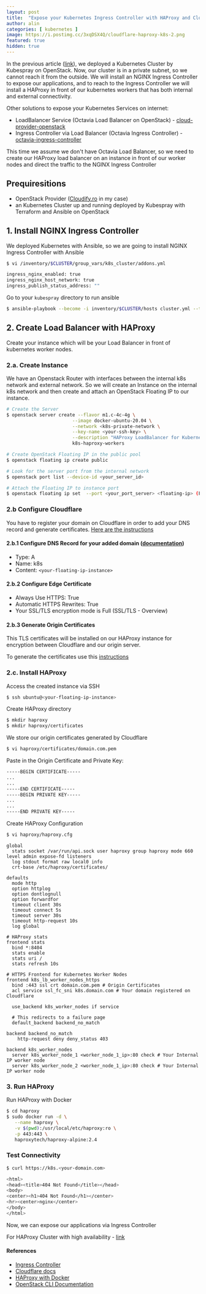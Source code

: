 ```yaml
---
layout: post
title:  "Expose your Kubernetes Ingress Controller with HAProxy and Cloudflare"
author: alin
categories: [ kubernetes ]
image: https://i.postimg.cc/3xqDSX4Q/cloudflare-haproxy-k8s-2.png
featured: true
hidden: true
---
```


In the previous article ([link](https://dragomiralin.ro/deploy-kubernetes-on-openstack)), we deployed a Kubernetes Cluster by Kubespray on OpenStack. Now, our cluster is in a private subnet, so we cannot reach it from the outside. We will install an NGINX Ingress Controller to expose our applications, and to reach to the Ingress Controller we will install a HAProxy in front of our kubernetes workers that has both internal and external connectivity.


Other solutions to expose your Kubernetes Services on internet:
- LoadBalancer Service (Octavia Load Balancer on OpenStack) - [cloud-provider-openstack](https://github.com/kubernetes/cloud-provider-openstack)
- Ingress Controller via Load Balancer (Octavia Ingress Controller) - [octavia-ingress-controller](https://github.com/kubernetes/cloud-provider-openstack/blob/master/docs/octavia-ingress-controller/using-octavia-ingress-controller.md)

This time we assume we don't have Octavia Load Balancer, so we need to create our HAProxy load balancer on an instance in front of our worker nodes and direct the traffic to the NGINX Ingress Controller

## Prequiresitions
- OpenStack Provider ([Cloudify.ro](https://cloudify.ro) in my case)
- an Kubernetes Cluster up and running deployed by Kubespray with Terraform and Ansible on OpenStack

## 1. Install NGINX Ingress Controller
We deployed Kubernetes with Ansible, so we are going to install NGINX Ingress Controller with Ansible

```bash
$ vi /inventory/$CLUSTER/group_vars/k8s_cluster/addons.yml
```
```bash
ingress_nginx_enabled: true
ingress_nginx_host_network: true
ingress_publish_status_address: ""
```

Go to your `kubespray` directory to run ansible

```bash
$ ansible-playbook --become -i inventory/$CLUSTER/hosts cluster.yml --tags apps,ingress-nginx,ingress-controller
```

## 2. Create Load Balancer with HAProxy
Create your instance which will be your Load Balancer in front of kubernetes worker nodes.

### 2.a. Create Instance
We have an Openstack Router with interfaces between the internal k8s network and external network. So we will create an Instance on the internal k8s network and then create and attach an OpenStack Floating IP to our instance.
```bash
# Create the Server
$ openstack server create --flavor m1.c-4c-4g \
                        --image docker-ubuntu-20.04 \
                        --network <k8s-private-network \
                        --key-name <your-ssh-key> \
                        --description "HAProxy LoadBalancer for Kubernetes Workers" \
                        k8s-haproxy-workers

# Create OpenStack Floating IP in the public pool
$ openstack floating ip create public

# Look for the server port from the internal network
$ openstack port list --device-id <your_server_id>

# Attach the Floating IP to instance port
$ openstack floating ip set  --port <your_port_server> <floating-ip> (Floating IP to modify (IP address or ID))
```

### 2.b Configure Cloudflare
You have to register your domain on Cloudflare in order to add your DNS record and generate certificates. [Here are the instructions](https://developers.cloudflare.com/fundamentals/get-started/setup/add-site/)

#### 2.b.1 Configure DNS Record for your added domain ([documentation](https://developers.cloudflare.com/dns/manage-dns-records/how-to/create-dns-records/))
- Type: A
- Name: k8s
- Content: `<your-floating-ip-instance>` 



#### 2.b.2 Configure Edge Certificate
- Always Use HTTPS: True
- Automatic HTTPS Rewrites: True
- Your SSL/TLS encryption mode is Full (SSL/TLS - Overview)


#### 2.b.3 Generate Origin Certificates 
This TLS certificates will be installed on our HAProxy instance for encryption between Cloudflare and our origin server.

To generate the certificates use this [instructions](https://developers.cloudflare.com/ssl/origin-configuration/origin-ca/)

  
### 2.c. Install HAProxy
Access the created instance via SSH
```bash
$ ssh ubuntu@<your-floating-ip-instance>
```

Create HAProxy directory
```bash
$ mkdir haproxy
$ mkdir haproxy/certificates
```

We store our origin certificates generated by Cloudflare
```bash
$ vi haproxy/certificates/domain.com.pem
```
Paste in the Origin Certificate and Private Key:
```bash
-----BEGIN CERTIFICATE-----
...
...
-----END CERTIFICATE-----
-----BEGIN PRIVATE KEY-----
...
...
-----END PRIVATE KEY-----
```

Create HAProxy Configuration
```bash
$ vi haproxy/haproxy.cfg
```
```config
global
  stats socket /var/run/api.sock user haproxy group haproxy mode 660 level admin expose-fd listeners
  log stdout format raw local0 info
  crt-base /etc/haproxy/certificates/

defaults
  mode http
  option httplog
  option dontlognull
  option forwardfor
  timeout client 30s
  timeout connect 5s
  timeout server 30s
  timeout http-request 10s
  log global

# HAProxy stats
frontend stats
  bind *:8404
  stats enable
  stats uri /
  stats refresh 10s

# HTTPS Frontend for Kubernetes Worker Nodes
frontend k8s_lb_worker_nodes_https
  bind :443 ssl crt domain.com.pem # Origin Certificates
  acl service ssl_fc_sni k8s.domain.com # Your domain registered on Cloudflare

  use_backend k8s_worker_nodes if service  

  # This redirects to a failure page
  default_backend backend_no_match

backend backend_no_match
    http-request deny deny_status 403

backend k8s_worker_nodes
  server k8s_worker_node_1 <worker_node_1_ip>:80 check # Your Internal IP worker node
  server k8s_worker_node_2 <worker_node_1_ip>:80 check # Your Internal IP worker node
```

### 3. Run HAProxy
Run HAProxy with Docker
```bash
$ cd haproxy
$ sudo docker run -d \
   --name haproxy \
   -v $(pwd):/usr/local/etc/haproxy:ro \
   -p 443:443 \
   haproxytech/haproxy-alpine:2.4
```

### Test Connectivity
```bash
$ curl https://k8s.<your-domain.com>
```
```bash
<html>
<head><title>404 Not Found</title></head>
<body>
<center><h1>404 Not Found</h1></center>
<hr><center>nginx</center>
</body>
</html>
```

Now, we can expose our applications via Ingress Controller

For HAProxy Cluster with high availability - [link](https://itnext.io/kubernetes-journey-up-and-running-out-of-the-cloud-how-to-setup-the-haproxy-cluster-with-high-ee5eb9a7f2e1)

#### References
- [Ingress Controller](https://kubernetes.io/docs/concepts/services-networking/ingress-controllers/)
- [Cloudflare docs](https://developers.cloudflare.com/)
- [HAProxy with Docker](https://www.haproxy.com/blog/how-to-run-haproxy-with-docker/)
- [OpenStack CLI Documentation](https://docs.openstack.org/mitaka/cli-reference/openstack.html)